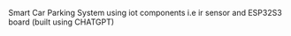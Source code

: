 Smart Car Parking System using iot components i.e ir sensor and ESP32S3 board 
(built using CHATGPT)
